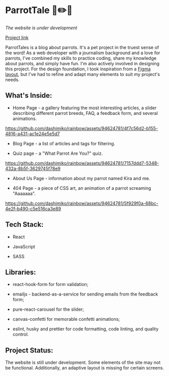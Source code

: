 # ParrotTale 🦜✏️💜

_The website is under development_

[Project link](https://dashimiko.github.io/ParrotTale/)

ParrotTales is a blog about parrots. It's a pet project in the truest sense of the word! As a web developer with a journalism background and a love for parrots, I've combined my skills to practice coding, share my knowledge about parrots, and simply have fun. I'm also actively involved in designing this project. For the design foundation, I took inspiration from a [Figma layout](https://www.figma.com/file/rBW1MkB8NrAauPoezuL1Rn/%F0%9F%8E%A8-Creative-Website-Template-for-Figma-Community?is-community-duplicate=1&fuid=954281859369484479), but I've had to refine and adapt many elements to suit my project's needs.

## What's Inside:

- Home Page - a gallery featuring the most interesting articles, a slider describing different parrot breeds, FAQ, a feedback form, and several animations.

https://github.com/dashimiko/rainbow/assets/94624781/4f7c56d2-b155-4816-a431-ac1e24e5e5d7

- Blog Page - a list of articles and tags for filtering.

- Quiz page - a "What Parrot Are You?" quiz.

https://github.com/dashimiko/rainbow/assets/94624781/7157ddd7-5348-432a-8b5f-3629745f78e9

- About Us Page - information about my parrot named Kira and me.

- 404 Page - a piece of CSS art, an animation of a parrot screaming "Aaaaaaa".

https://github.com/dashimiko/rainbow/assets/94624781/5f929f0a-68bc-4e2f-b490-c5e516ca3e89

## Tech Stack:

- React

- JavaScript

- SASS

## Libraries:

- react-hook-form for form validation;

- emailjs - backend-as-a-service for sending emails from the feedback form;

- pure-react-carousel for the slider;

- canvas-confetti for memorable confetti animations;

- eslint, husky and prettier for code formatting, code linting, and quality control.

## Project Status:

The website is still under development. Some elements of the site may not be functional. Additionally, an adaptive layout is missing for certain screens.
